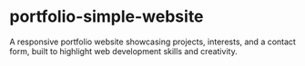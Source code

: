 # portfolio-simple-website
  A responsive portfolio website showcasing projects, interests, and a contact form, built to highlight web development skills and creativity.
